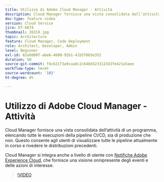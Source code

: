 ```yaml
---
title: Utilizzo di Adobe Cloud Manager - Attività
description: Cloud Manager fornisce una vista consolidata dell’attività di un programma, elencando tutte le esecuzioni della pipeline CI/CD, sia di produzione che non. Questo consente agli utenti di visualizzare tutte le pipeline attualmente in corso e rivedere le distribuzioni precedenti.
doc-type: feature video
version: Cloud Service
jira: KT-6874
thumbnail: 26319.jpg
topic: Architecture
feature: Cloud Manager, Code Deployment
role: Architect, Developer, Admin
level: Beginner
exl-id: 82a9d00f-abe6-4600-92b1-41b5f0b5e352
duration: 50
source-git-commit: f4c621f3a9caa8c2c64b8323312343fe421a5aee
workflow-type: tm+mt
source-wordcount: '102'
ht-degree: 0%

---
```


# Utilizzo di Adobe Cloud Manager - Attività

Cloud Manager fornisce una vista consolidata dell’attività di un programma, elencando tutte le esecuzioni della pipeline CI/CD, sia di produzione che non. Questo consente agli utenti di visualizzare tutte le pipeline attualmente in corso e rivedere le distribuzioni precedenti.

Cloud Manager si integra anche a livello di utente con [Notifiche Adobe Experience Cloud](https://experienceleague.adobe.com/docs/experience-manager-cloud-manager/using/how-to-use/notifications.html), che fornisce una visione onnipresente degli eventi e delle azioni di interesse.

>[!VIDEO](https://video.tv.adobe.com/v/26319?quality=12&learn=on)
